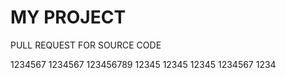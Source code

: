 # MY PROJECT 

PULL REQUEST FOR SOURCE CODE 

1234567
1234567
123456789
12345
12345
12345
1234567
1234